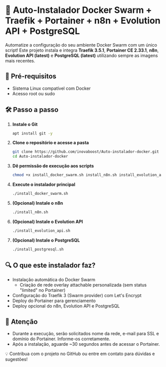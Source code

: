 # 🚀 Auto-Instalador Docker Swarm + Traefik + Portainer + n8n + Evolution API + PostgreSQL

Automatize a configuração do seu ambiente Docker Swarm com um único script! Este projeto instala e integra **Traefik 3.5.1**, **Portainer CE 2.33.1**, **n8n**, **Evolution API (latest)** e **PostgreSQL (latest)** utilizando sempre as imagens mais recentes.

## 📌 Pré-requisitos
- Sistema Linux compatível com Docker
- Acesso root ou sudo

## 🛠️ Passo a passo
1. **Instale o Git**
   ```bash
   apt install git -y
   ```
2. **Clone o repositório e acesse a pasta**
   ```bash
   git clone https://github.com/inovaboost/Auto-instalador-docker.git
   cd Auto-instalador-docker
   ```
3. **Dê permissão de execução aos scripts**
   ```bash
   chmod +x install_docker_swarm.sh install_n8n.sh install_evolution_api.sh install_postgresql.sh
   ```
4. **Execute o instalador principal**
   ```bash
   ./install_docker_swarm.sh
   ```
5. **(Opcional) Instale o n8n**
   ```bash
   ./install_n8n.sh
   ```
6. **(Opcional) Instale o Evolution API**
   ```bash
   ./install_evolution_api.sh
   ```
7. **(Opcional) Instale o PostgreSQL**
   ```bash
   ./install_postgresql.sh
   ```

## 🔍 O que este instalador faz?
- Instalação automática do Docker Swarm
  - Criação de rede overlay attachable personalizada (sem status "limited" no Portainer)
- Configuração do Traefik 3 (Swarm provider) com Let's Encrypt
- Deploy do Portainer para gerenciamento
- Deploy opcional do n8n, Evolution API e PostgreSQL

## 📢 Atenção
- Durante a execução, serão solicitados nome da rede, e-mail para SSL e domínio do Portainer. Informe-os corretamente.
- Após a instalação, aguarde ~30 segundos antes de acessar o Portainer.

💡 Contribua com o projeto no GitHub ou entre em contato para dúvidas e sugestões!
